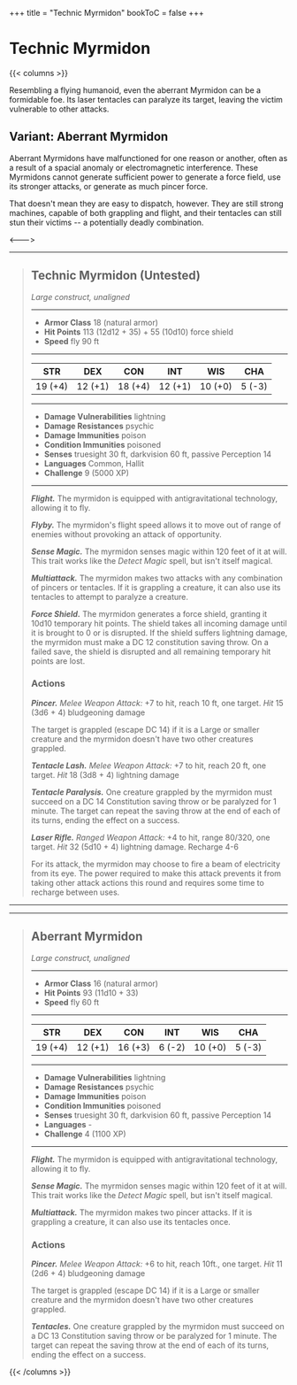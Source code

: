 +++
title = "Technic Myrmidon"
bookToC = false
+++

# Technic Myrmidon

{{< columns >}}

Resembling a flying humanoid, even the aberrant Myrmidon can be a formidable foe. Its laser tentacles can paralyze its target, leaving the victim vulnerable to other attacks.

## Variant: Aberrant Myrmidon

Aberrant Myrmidons have malfunctioned for one reason or another, often as a result of a spacial anomaly or electromagnetic interference. These Myrmidons cannot generate sufficient power to generate a force field, use its stronger attacks, or generate as much pincer force.

That doesn't mean they are easy to dispatch, however. They are still strong machines, capable of both grappling and flight, and their tentacles can still stun their victims -- a potentially deadly combination.

<--->

<div class="phb">

___
> ## Technic Myrmidon (Untested)
> *Large construct, unaligned*
> ___
> - **Armor Class** 18 (natural armor)
> - **Hit Points** 113 (12d12 + 35) + 55 (10d10) force shield
> - **Speed** fly 90 ft
>___
>|STR|DEX|CON|INT|WIS|CHA|
>|:---:|:---:|:---:|:---:|:---:|:---:|
>|19 (+4)|12 (+1)|18 (+4)|12 (+1)|10 (+0)|5 (-3)|
>___
> - **Damage Vulnerabilities** lightning
> - **Damage Resistances** psychic
> - **Damage Immunities** poison
> - **Condition Immunities** poisoned
> - **Senses** truesight 30 ft, darkvision 60 ft, passive Perception 14
> - **Languages** Common, Hallit
> - **Challenge** 9 (5000 XP)
> ___
> ***Flight.*** The myrmidon is equipped with antigravitational technology, allowing it to fly.
>
> ***Flyby.*** The myrmidon's flight speed allows it to move out of range of enemies without provoking an attack of opportunity.
>
> ***Sense Magic.*** The myrmidon senses magic within 120 feet of it at will. This trait works like the *Detect Magic* spell, but isn't itself magical.
>
> ***Multiattack.*** The myrmidon makes two attacks with any combination of pincers or tentacles. If it is grappling a creature, it can also use its tentacles to attempt to paralyze a creature.
>
> ***Force Shield.*** The myrmidon generates a force shield, granting it 10d10 temporary hit points. The shield takes all incoming damage until it is brought to 0 or is disrupted. If the shield suffers lightning damage, the myrmidon must make a DC 12 constitution saving throw. On a failed save, the shield is disrupted and all remaining temporary hit points are lost.
> ### Actions
> ***Pincer.*** *Melee Weapon Attack:* +7 to hit, reach 10 ft, one target. *Hit* 15 (3d6 + 4) bludgeoning damage
>
> The target is grappled (escape DC 14) if it is a Large or smaller creature and the myrmidon doesn't have two other creatures grappled.
>
> ***Tentacle Lash.*** *Melee Weapon Attack:* +7 to hit, reach 20 ft, one target. *Hit* 18 (3d8 + 4) lightning damage
>
> ***Tentacle Paralysis.*** One creature grappled by the myrmidon must succeed on a DC 14 Constitution saving throw or be paralyzed for 1 minute. The target can repeat the saving throw at the end of each of its turns, ending the effect on a success.
>
> ***Laser Rifle.*** *Ranged Weapon Attack:* +4 to hit, range 80/320, one target. *Hit* 32 (5d10 + 4) lightning damage. Recharge 4-6
>
> For its attack, the myrmidon may choose to fire a beam of electricity from its eye. The power required to make this attack prevents it from taking other attack actions this round and requires some time to recharge between uses.
</div>

<div class="phb">

___
___
> ## Aberrant Myrmidon
>*Large construct, unaligned*
> ___
> - **Armor Class** 16 (natural armor)
> - **Hit Points** 93 (11d10 + 33)
> - **Speed** fly 60 ft
>___
>|STR|DEX|CON|INT|WIS|CHA|
>|:---:|:---:|:---:|:---:|:---:|:---:|
>|19 (+4)|12 (+1)|16 (+3)|6 (-2)|10 (+0)|5 (-3)|
>___
> - **Damage Vulnerabilities** lightning
> - **Damage Resistances** psychic
> - **Damage Immunities** poison
> - **Condition Immunities** poisoned
> - **Senses** truesight 30 ft, darkvision 60 ft, passive Perception 14
> - **Languages** -
> - **Challenge** 4 (1100 XP)
> ___
> ***Flight.*** The myrmidon is equipped with antigravitational technology, allowing it to fly.
>
> ***Sense Magic.*** The myrmidon senses magic within 120 feet of it at will. This trait works like the *Detect Magic* spell, but isn't itself magical.
>
> ***Multiattack.*** The myrmidon makes two pincer attacks. If it is grappling a creature, it can also use its tentacles once.
> ### Actions
> ***Pincer.*** *Melee Weapon Attack:* +6 to hit, reach 10ft., one target. *Hit* 11 (2d6 + 4) bludgeoning damage
>
> The target is grappled (escape DC 14) if it is a Large or smaller creature and the myrmidon doesn't have two other creatures grappled.
>
> ***Tentacles.*** One creature grappled by the myrmidon must succeed on a DC 13 Constitution saving throw or be paralyzed for 1 minute. The target can repeat the saving throw at the end of each of its turns, ending the effect on a success.

</div>

{{< /columns >}}
